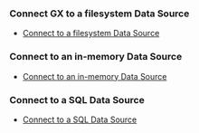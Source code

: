 ### Connect GX to a filesystem Data Source

- [Connect to a filesystem Data Source](/oss/guides/connecting_to_your_data/fluent/filesystem/connect_filesystem_source_data.md)

### Connect to an in-memory Data Source

- [Connect to an in-memory Data Source](/oss/guides/connecting_to_your_data/fluent/in_memory/connect_in_memory_data.md)

### Connect to a SQL Data Source

- [Connect to a SQL Data Source](/oss/guides/connecting_to_your_data/fluent/database/connect_sql_source_data.md)
